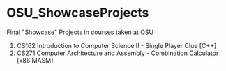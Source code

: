 # OSU_ShowcaseProjects
Final "Showcase" Projects in courses taken at OSU

1) CS162 Introduction to Computer Science II - Single Player Clue [C++]
2) CS271 Computer Architecture and Assembly - Combination Calculator [x86 MASM]
